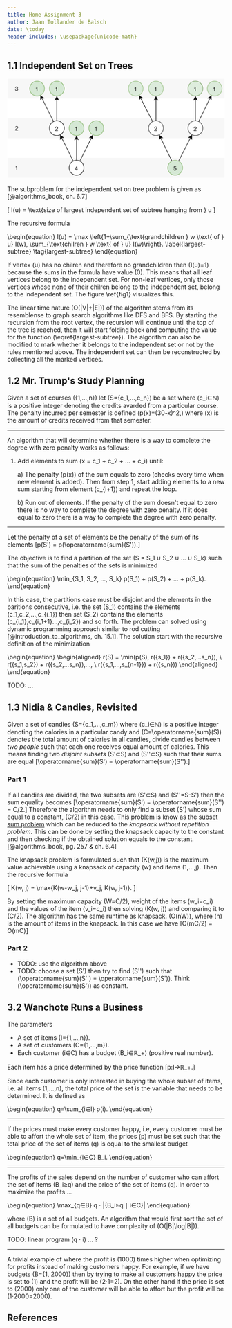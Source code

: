 ```yaml
---
title: Home Assignment 3
author: Jaan Tollander de Balsch
date: \today
header-includes: \usepackage{unicode-math}
---
```

## 1.1 Independent Set on Trees
![Two examples of independent sets on trees. The figure visualizes the depth of the tree, the values inside the vertices denote the value of the function \(I(u)\) for that vertex and the darkened vertices that belong to the independent set. \label{fig1}](figures/independent_set_on_trees.png)

The subproblem for the independent set on tree problem is given as [@algorithms_book, ch. 6.7]

\[
I(u) = \text{size of largest independent set of subtree hanging from } u
\]

The recursive formula

\begin{equation}
I(u) = \max \left\{1+\sum_{\text{grandchildren } w \text{ of } u} I(w), \sum_{\text{chilren } w \text{ of } u} I(w)\right\}.
\label{largest-subtree}
\tag{largest-subtree}
\end{equation}

If vertex \(u\) has no chilren and therefore no grandchildren then \(I(u)=1\) because the sums in the formula have value \(0\). This means that all leaf vertices belong to the independent set. For  non-leaf vertices, only those vertices whose none of their chilren belong to the independent set, belong to the independent set. The figure \ref{fig1} visualizes this.

The linear time nature \(O(|V|+|E|)\) of the algorithm stems from its resemblense to graph search algorithms like DFS and BFS. By starting the recursion from the root vertex, the recursion will continue until the top of the tree is reached, then it will start folding back and computing the value for the function \(\eqref{largest-subtree}\). The algorithm can also be modified to mark whether it belongs to the independent set or not by the rules mentioned above. The independent set can then be reconstructed by collecting all the marked vertices.


## 1.2 Mr. Trump's Study Planning
Given a set of courses \(\{1,…,n\}\) let \(S=\{c_1,…,c_n\}\) be a set where \(c_i∈ℕ\) is a positive integer denoting the credits avarded from a particular course. The penalty incurred per semester is defined \(p(x)=(30-x)^2,\) where \(x\) is the amount of credits received from that semester.

---

An algorithm that will determine whether there is a way to complete the degree with zero penalty works as follows:

1) Add elements to sum \(x = c_1 + c_2 + ... + c_i\) until:

    a) The penalty \(p(x)\) of the sum equals to zero (checks every time when new element is added). Then from step 1, start adding elements to a new sum starting from element \(c_{i+1}\) and repeat the loop.

    b) Run out of elements. If the penalty of the sum doesn't equal to zero there is no way to complete the degree with zero penalty. If it does equal to zero there is a way to complete the degree with zero penalty.

---

Let the penalty of a set of elements be the penalty of the sum of its elements \[p(S') = p(\operatorname{sum}(S')).\]

The objective is to find a partition of the set \(S = S_1 ∪ S_2 ∪ … ∪ S_k\) such that the sum of the penalties of the sets is minimized

\begin{equation}
\min_{S_1, S_2, ..., S_k} p(S_1) + p(S_2) + ... + p(S_k).
\end{equation}

In this case, the partitions case must be disjoint and the elements in the paritions consecutive, i.e. the set \(S_1\) contains the elements \(c_1,c_2,…,c_{i_1}\) then set \(S_2\) contains the elements \(c_{i_1},c_{i_1+1}…,c_{i_2}\) and so forth. The problem can solved using dynamic programming approach similar to rod cutting [@introduction_to_algorithms, ch. 15.1]. The solution start with the recursive definition of the minimization

\begin{equation}
\begin{aligned}
r(S) = \min(p(S),
r(\{s_1\}) + r(\{s_2,...s_n\}), \\
r(\{s_1,s_2\}) + r(\{s_2,...s_n\}),..., \\
r(\{s_1,...,s_{n-1}\}) + r(\{s_n\}))
\end{aligned}
\end{equation}

TODO: ...

<!-- \(p(\operatorname{sum}(S_i)) + p(\operatorname{sum}(S_{i+1}))\) vs \(p(\operatorname{sum}(S_i∪S_{i+1}))\) -->


## 1.3 Nidia & Candies, Revisited
Given a set of candies \(S=\{c_1,…,c_m\}\) where \(c_i∈ℕ\) is a positive integer denoting the calories in a particular candy and \(C=\operatorname{sum}(S)\) denotes the total amount of calories in all candies, divide candies between *two people* such that each one receives equal amount of calories. This means finding two *disjoint subsets* \(S'⊂S\) and \(S''⊂S\) such that their sums are equal \[\operatorname{sum}(S') = \operatorname{sum}(S'').\]

### Part 1
If all candies are divided, the two subsets are  \(S'⊂S\) and \(S''=S-S'\) then the sum equality becomes \[\operatorname{sum}(S') = \operatorname{sum}(S'') = C/2.\] Therefore the algorithm needs to only find a subset \(S'\) whose sum equal to a constant, \(C/2\) in this case. This problem is know as the [subset sum problem](https://en.wikipedia.org/wiki/Subset_sum_problem) which can be reduced to the *knapsack without repetition problem*. This can be done by setting the knapsack capacity to the constant and then checking if the obtained solution equals to the constant. [@algorithms_book, pg. 257 & ch. 6.4]

The knapsack problem is formulated such that \(K(w,j)\) is the maximum value achievable using a knapsack of capacity \(w\) and items \(1,...,j\). Then the recursive formula

\[
K(w, j) = \max\{K(w-w_j, j-1)+v_j, K(w, j-1)\}.
\]

By setting the maximum capacity \(W=C/2\), weight of the items \(w_i=c_i\) and the values of the item \(v_i=c_i\) then solving \(K(w, j)\) and comparing it to \(C/2\). The algorithm has the same runtime as knapsack. \(O(nW)\), where \(n\) is the amount of items in the knapsack. In this case we have \[O(mC/2) = O(mC)\]


### Part 2
- TODO: use the algorithm above
- TODO: choose a set \(S'\) then try to find \(S''\) such that \(\operatorname{sum}(S'') = \operatorname{sum}(S')\). Think \(\operatorname{sum}(S')\) as constant.


## 3.2 Wanchote Runs a Business
The parameters

- A set of items \(I=\{1,…,n\}\).
- A set of customers \(C=\{1,…,m\}\).
- Each customer \(i∈C\) has a budget \(B_i∈ℝ_+\) (positive real number).

Each item has a price determined by the price function \[p:I→ℝ_+.\]

Since each customer is only interested in buying the whole subset of items, i.e. all items \(1,…,n\), the total price of the set is the variable that needs to be determined. It is defined as

\begin{equation}
q=\sum_{i∈I} p(i).
\end{equation}

---

If the prices must make every customer happy, i.e, every customer must be able to affort the whole set of item, the prices \(p\) must be set such that the total price of the set of items \(q\) is equal to the smallest budget

\begin{equation}
q=\min_{i∈C} B_i.
\end{equation}

---

The profits of the sales depend on the number of customer who can affort the set of items \(B_i≥q\) and the price of the set of items \(q\). In order to maximize the profits ...

\begin{equation}
\max_{q∈B} q ⋅ |\{B_i≥q ∣ i∈C\}|
\end{equation}

where \(B\) is a set of all budgets. An algorithm that would first sort the set of all budgets can be formulated to have complexity of \(O(|B|\log|B|)\).

TODO: linear program \(q ⋅ i\) ... ?

---

A trivial example of where the profit is \(1000\) times higher when optimizing for profits instead of making customers happy. For example, if we have budgets \(B=\{1, 2000\}\) then by trying to make all customers happy the price is set to \(1\) and the profit will be \(2⋅1=2\). On the other hand if the price is set to \(2000\) only one of the customer will be able to affort but the profit will be \(1⋅2000=2000\).


## References
